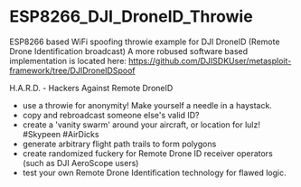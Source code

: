 # ESP8266_DJI_DroneID_Throwie
ESP8266 based WiFi spoofing throwie example for DJI DroneID (Remote Drone Identification broadcast)
A more robused software based implementation is located here: https://github.com/DJISDKUser/metasploit-framework/tree/DJIDroneIDSpoof

H.A.R.D. - Hackers Against Remote DroneID
* use a throwie for anonymity! Make yourself a needle in a haystack.
* copy and rebroadcast someone else's valid ID?
* create a 'vanity swarm' around your aircraft, or location for lulz! #Skypeen #AirDicks
* generate arbitrary flight path trails to form polygons
* create randomized fuckery for Remote Drone ID receiver operators (such as DJI AeroScope users)
* test your own Remote Drone Identification technology for flawed logic. 

